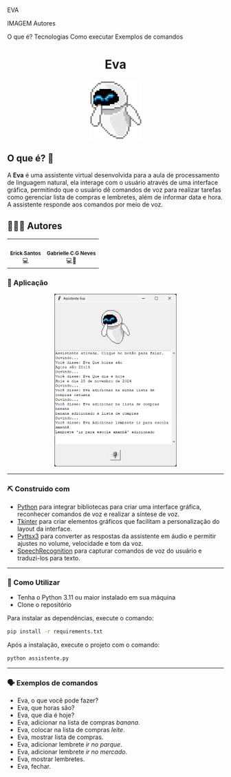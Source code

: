 EVA

IMAGEM
Autores

O que é?
Tecnologias
Como executar
Exemplos de comandos

<h1 align="center">Eva</h1>

<div align=center>
    <img src="./assets/eva.png" width=120>
</div>

<h2>O que é? 🤔</h2>

A <b>Eva</b> é uma assistente virtual desenvolvida para a aula de processamento de linguagem natural, ela interage com o usuário através de uma interface gráfica, permitindo que o usuário dê comandos de voz para realizar tarefas como gerenciar lista de compras e lembretes, além de informar data e hora. A assistente responde aos comandos por meio de voz.

<h2>👩🏾‍💻 Autores</h2>

<table align="center">
  <tr >
      <td align="center"><a href="https://github.com/ericksantos12"><img style="border-radius: 50%;" src="https://avatars.githubusercontent.com/u/16109127?v=4" width="100px;" alt=""/><br /><sub><b>Erick Santos</b></sub></a><br />💻</td>
      <td align="center"><a href="https://github.com/GabrielleCGNeves"><img style="border-radius: 50%;" src="https://avatars.githubusercontent.com/u/88461057?v=4" width="100px;" alt=""/><br /><sub><b>Gabrielle C G Neves</b></sub></a><br />💻📖</td>
  <tr>
<table>

<h3>🎨 Aplicação</h3>

<div align="center"> 
    <img src = "./docs/showcase.png" height="400em">
</div>

---

<h3>⛏ Construido com</h3>
<ul>
    <li><a href="https://www.python.org/">Python</a> para integrar bibliotecas para criar uma interface gráfica, reconhecer comandos de voz e realizar a síntese de voz.</li>
    <li><a href="https://docs.python.org/3/library/tkinter.html">Tkinter</a> para criar elementos gráficos que facilitam a personalização do layout da interface.</li>
    <li><a href="https://pypi.org/project/pyttsx3/">Pyttsx3</a> para converter as respostas da assistente em áudio e permitir ajustes no volume, velocidade e tom da voz.</li>
    <li><a href="https://pypi.org/project/SpeechRecognition/">SpeechRecognition</a> para capturar comandos de voz do usuário e traduzi-los para texto.</li>
</ul>

---

<h3>🏁 Como Utilizar</h3>

-   Tenha o Python 3.11 ou maior instalado em sua máquina
-   Clone o repositório

Para instalar as dependências, execute o comando:

```bash
pip install -r requirements.txt
```

Após a instalação, execute o projeto com o comando:

```bash
python assistente.py
```

---

<h3>🗣 Exemplos de comandos</h3>

- Eva, o que você pode fazer?
- Eva, que horas são?
- Eva, que dia é hoje?
- Eva, adicionar na lista de compras _banana_.
- Eva, colocar na lista de compras _leite_.
- Eva, mostrar lista de compras.
- Eva, adicionar lembrete _ir no parque_.
- Eva, adicionar lembrete _ir no mercado_.
- Eva, mostrar lembretes.
- Eva, fechar.

